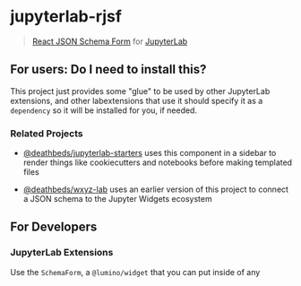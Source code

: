 # jupyterlab-rjsf

> [React JSON Schema Form][rjsf] for [JupyterLab][lab]

[rjsf]: https://github.com/rjsf-team/react-jsonschema-form
[lab]: https://github.com/jupyterlab/jupyterlab

## For users: Do I need to install this?

This project just provides some "glue" to be used by other JupyterLab extensions,
and other labextensions that use it should specify it as a `dependency` so it will
be installed for you, if needed.

### Related Projects

- [@deathbeds/jupyterlab-starters](https://github.com/deathbeds/jupyterlab-starters)
  uses this component in a sidebar to render things like cookiecutters and notebooks
  before making templated files

- [@deathbeds/wxyz-lab](https://github.com/deathbeds/jupyterlab-starters)
  uses an earlier version of this project to connect a JSON schema to the
  Jupyter Widgets ecosystem

## For Developers

### JupyterLab Extensions

Use the `SchemaForm`, a `@lumino/widget` that you can put inside of any

